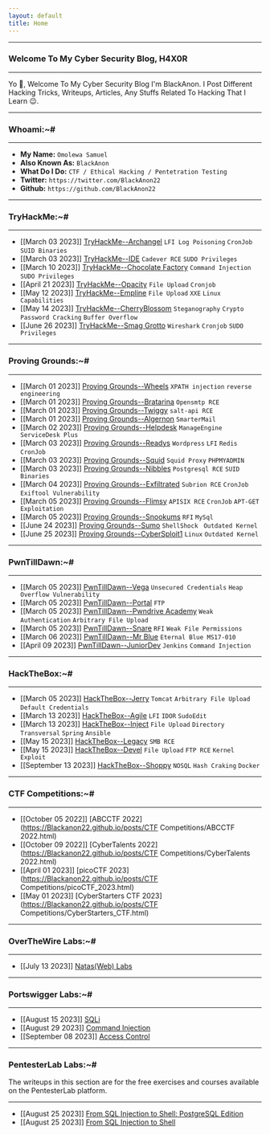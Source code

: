 ```yaml
---
layout: default
title: Home
---
```


* * *
### Welcome To My Cyber Security Blog, H4X0R
* * *

Yo 👋, Welcome To My Cyber Security Blog I'm BlackAnon. I Post Different Hacking Tricks, Writeups, Articles, Any Stuffs Related To Hacking That I Learn 😉. 

* * *
### Whoami:~#
* * *

- **My Name:**    `Omolewa Samuel`
- **Also Known As:** `BlackAnon`
- **What Do I Do:**  `CTF / Ethical Hacking / Pentetration Testing`
- **Twitter:** `https://twitter.com/BlackAnon22`
- **Github:** `https://github.com/BlackAnon22`

* * *
### **TryHackMe:~#**
* * *

- [[March 03 2023]] [TryHackMe--Archangel](https://Blackanon22.github.io/posts/tryhackme/archangel.html) `LFI Log Poisoning` `CronJob` `SUID Binaries`
- [[March 03 2023]] [TryHackMe--IDE](https://Blackanon22.github.io/posts/tryhackme/ide.html) `Cadever RCE` `SUDO Privileges`
- [[March 10 2023]] [TryHackMe--Chocolate Factory](https://Blackanon22.github.io/posts/tryhackme/chocolate_factory.html) `Command Injection` `SUDO Privileges`
- [[April 21 2023]] [TryHackMe--Opacity](https://Blackanon22.github.io/posts/tryhackme/opacity.html) `File Upload` `Cronjob`
- [[May 12 2023]] [TryHackMe--Empline](https://Blackanon22.github.io/posts/tryhackme/empline.html) `File Upload` `XXE` `Linux Capabilities`
- [[May 14 2023]] [TryHackMe--CherryBlossom](https://Blackanon22.github.io/posts/tryhackme/cherry_blossom.html) `Steganography` `Crypto` `Password Cracking` `Buffer Overflow`
- [[June 26 2023]] [TryHackMe--Smag Grotto](https://Blackanon22.github.io/posts/tryhackme/smag_grotto.html) `Wireshark` `Cronjob`  `SUDO Privileges`

* * *
### **Proving Grounds:~#**
* * *
- [[March 01 2023]] [Proving Grounds--Wheels](https://Blackanon22.github.io/posts/proving_grounds/wheels.html) `XPATH injection` `reverse engineering`
- [[March 01 2023]] [Proving Grounds--Bratarina](https://Blackanon22.github.io/posts/proving_grounds/bratarina.html) `Opensmtp RCE`
- [[March 01 2023]] [Proving Grounds--Twiggy](https://Blackanon22.github.io/posts/proving_grounds/twiggy.html) `salt-api RCE`
- [[March 01 2023]] [Proving Grounds--Algernon](https://Blackanon22.github.io/posts/proving_grounds/algernon.html) `SmarterMail`
- [[March 02 2023]] [Proving Grounds--Helpdesk](https://Blackanon22.github.io/posts/proving_grounds/helpdesk.html) `ManageEngine ServiceDesk Plus`
- [[March 03 2023]] [Proving Grounds--Readys](https://Blackanon22.github.io/posts/proving_grounds/readys.html) `Wordpress` `LFI` `Redis` `CronJob`
- [[March 03 2023]] [Proving Grounds--Squid](https://Blackanon22.github.io/posts/proving_grounds/squid.html) `Squid Proxy` `PHPMYADMIN`
- [[March 03 2023]] [Proving Grounds--Nibbles](https://Blackanon22.github.io/posts/proving_grounds/nibbles.html) `Postgresql RCE` `SUID Binaries`
- [[March 04 2023]] [Proving Grounds--Exfiltrated](https://Blackanon22.github.io/posts/proving_grounds/exfiltrated.html) `Subrion RCE` `CronJob` `Exiftool Vulnerability`
- [[March 05 2023]] [Proving Grounds--Flimsy](https://Blackanon22.github.io/posts/proving_grounds/flimsy.html) `APISIX RCE` `CronJob` `APT-GET Exploitation`
- [[March 05 2023]] [Proving Grounds--Snookums](https://Blackanon22.github.io/posts/proving_grounds/snookums.html) `RFI` `MySql`
- [[June 24 2023]] [Proving Grounds--Sumo](https://Blackanon22.github.io/posts/proving_grounds/sumo.html) `ShellShock ` `Outdated Kernel`
- [[June 25 2023]] [Proving Grounds--CyberSploit1](https://Blackanon22.github.io/posts/proving_grounds/CyberSploit1.html) `Linux` `Outdated Kernel`

* * *
### **PwnTillDawn:~#**
* * *

- [[March 05 2023]] [PwnTillDawn--Vega](https://Blackanon22.github.io/posts/pwntilldawn/vega.html) `Unsecured Credentials` `Heap Overflow Vulnerability`
-  [[March 05 2023]] [PwnTillDawn--Portal](https://Blackanon22.github.io/posts/pwntilldawn/portal.html) `FTP`
-  [[March 05 2023]] [PwnTillDawn--Pwndrive Academy](https://Blackanon22.github.io/posts/pwntilldawn/Pwndrive_Academy.html) `Weak Authentication` `Arbitrary File Upload`
-  [[March 05 2023]] [PwnTillDawn--Snare](https://Blackanon22.github.io/posts/pwntilldawn/snare.html) `RFI` `Weak File Permissions`
-  [[March 06 2023]] [PwnTillDawn--Mr Blue](https://Blackanon22.github.io/posts/pwntilldawn/mr_blue.html) `Eternal Blue MS17-010`
-  [[April 09 2023]] [PwnTillDawn--JuniorDev](https://Blackanon22.github.io/posts/pwntilldawn/junior_dev.html) `Jenkins`  `Command Injection`

* * *
### **HackTheBox:~#**
* * *

- [[March 05 2023]] [HackTheBox--Jerry](https://Blackanon22.github.io/posts/hackthebox/jerry.html) `Tomcat` `Arbitrary File Upload` `Default Credentials`
- [[March 13 2023]] [HackTheBox--Agile](https://Blackanon22.github.io/posts/hackthebox/agile.html) `LFI` `IDOR` `SudoEdit`
- [[March 13 2023]] [HackTheBox--Inject](https://Blackanon22.github.io/posts/hackthebox/inject.html) `File Upload` `Directory Transversal` `Spring` `Ansible`
- [[May 15 2023]] [HackTheBox--Legacy](https://Blackanon22.github.io/posts/hackthebox/legacy.html) `SMB RCE`
- [[May 15 2023]] [HackTheBox--Devel](https://Blackanon22.github.io/posts/hackthebox/devel.html) `File Upload` `FTP RCE` `Kernel Exploit`
- [[September 13 2023]] [HackTheBox--Shoppy](https://Blackanon22.github.io/posts/hackthebox/shoppy.html) `NOSQL` `Hash Craking` `Docker`

* * *
### **CTF Competitions:~#**
* * *

- [[October 05 2022]] [ABCCTF 2022](https://Blackanon22.github.io/posts/CTF Competitions/ABCCTF 2022.html)
- [[October 09 2022]] [CyberTalents 2022](https://Blackanon22.github.io/posts/CTF Competitions/CyberTalents 2022.html)
- [[April 01 2023]] [picoCTF 2023](https://Blackanon22.github.io/posts/CTF Competitions/picoCTF_2023.html)
- [[May 01 2023]] [CyberStarters CTF 2023](https://Blackanon22.github.io/posts/CTF Competitions/CyberStarters_CTF.html)

* * *
### **OverTheWire Labs:~#**
* * *

- [[July 13 2023]] [Natas(Web) Labs](https://Blackanon22.github.io/posts/OverTheWire_Labs/natas.html)

* * *
### **Portswigger Labs:~#**
* * *

- [[August 15 2023]] [SQLi](https://Blackanon22.github.io/posts/Portswigger/SQLi.html)
- [[August 29 2023]] [Command Injection](https://Blackanon22.github.io/posts/Portswigger/command_injection.html)
- [[September 08 2023]] [Access Control](https://Blackanon22.github.io/posts/Portswigger/access_control.html)


* * *
### **PentesterLab Labs:~#**

The writeups in this section are for the free exercises and courses available on the PentesterLab platform.
* * *

- [[August 25 2023]] [From SQL Injection to Shell: PostgreSQL Edition](https://Blackanon22.github.io/posts/PentesterLab_Labs/From_SQL_Injection_to_Shell_PostgreSQL_edition.html)
- [[August 25 2023]] [From SQL Injection to Shell](https://Blackanon22.github.io/posts/PentesterLab_Labs/From_SQL_Injection_to_Shell.html)

